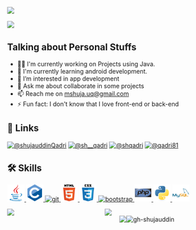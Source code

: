 <p width=100%><img src="https://capsule-render.vercel.app/api?type=waving&color=gradient&customColorList=0,2,2,5,30&&height=300&section=header&text=Hey,%20I'm%20Shujauddin%20Qadri!%20👋&animation=fadeIn&fontSize=50&desc=Learning%20Android%20Development&fontAlignY=40" /></p>
<img src="https://visitor-badge-reloaded.herokuapp.com/badge?&page_id=gh-shujauddin&text=Visits&style=for-the-badge&logo=github" />



## Talking about Personal Stuffs


- 👩‍💻 I'm currently working on Projects using Java.
- 🧠 I'm currently learning android development.
- 👀 I’m interested in app development
- 💬 Ask me about collaborate in some projects
- 📫 Reach me on mshuja.uq@gmail.com
- ⚡️ Fun fact: I don't know that I love front-end or back-end 


## 🔗 Links


<p align="left">
<a href="https://codepen.io/shujauddinQadri" target="blank">
<img align="center" src="https://raw.githubusercontent.com/rahuldkjain/github-profile-readme-generator/master/src/images/icons/Social/codepen.svg" alt="@shujauddinQadri" height="30" width="40" /></a>
<a href="https://www.twitter.com/sh__qadri/" target="blank">
<img align="center" src="https://raw.githubusercontent.com/rahuldkjain/github-profile-readme-generator/master/src/images/icons/Social/twitter.svg" alt="@sh__qadri" height="30" width="40" /></a>
<a href="https://www.linkedin.com/in/shqadri/" target="blank">
<img align="center" src="https://raw.githubusercontent.com/rahuldkjain/github-profile-readme-generator/master/src/images/icons/Social/linked-in-alt.svg" alt="@shqadri" height="30" width="40" /></a>
<a href="https://leetcode.com/qadri81/" target="blank">
<img align="center" src="https://leetcode.com/_next/static/images/logo-dark-c96c407d175e36c81e236fcfdd682a0b.png" alt="@qadri81" height="30" width="40" /></a>
</p>

## 🛠 Skills


<a href="https://www.java.com" target="_blank" rel="noreferrer"> <img src="https://raw.githubusercontent.com/devicons/devicon/master/icons/java/java-original.svg" alt="java" width="40" height="40"/> </a>
<a href="https://www.cprogramming.com/" target="_blank" rel="noreferrer"> 
<img src="https://raw.githubusercontent.com/devicons/devicon/master/icons/c/c-original.svg" alt="c" width="40" height="40"/> </a> 
<a href="https://git-scm.com/" target="_blank" rel="noreferrer">
<img src="https://www.vectorlogo.zone/logos/git-scm/git-scm-icon.svg" alt="git" width="40" height="40"/> </a> 
<a href="https://www.w3.org/html/" target="_blank" rel="noreferrer"> 
<img src="https://raw.githubusercontent.com/devicons/devicon/master/icons/html5/html5-original-wordmark.svg" alt="html5" width="40" height="40"/> </a> 
<a href="https://www.w3schools.com/css/" target="_blank" rel="noreferrer"> 
<img src="https://raw.githubusercontent.com/devicons/devicon/master/icons/css3/css3-original-wordmark.svg" alt="css3" width="40" height="40"/> </a> 
<a href="https://www.getbootstrap.com/" target="_blank" rel="noreferrer"> 
<img src="https://getbootstrap.com/docs/5.2/assets/brand/bootstrap-logo-shadow.png" alt="bootstrap" width="40" height="40"/> </a>
<a href="https://www.php.net" target="_blank" rel="noreferrer">
<img src="https://raw.githubusercontent.com/devicons/devicon/master/icons/php/php-original.svg" alt="php" width="40" height="40"/> </a> 
<a href="https://www.python.org" target="_blank" rel="noreferrer">
<img src="https://raw.githubusercontent.com/devicons/devicon/master/icons/python/python-original.svg" alt="python" width="40" height="40"/> </a> 
<a href="https://www.mysql.com/" target="_blank" rel="noreferrer"> 
<img src="https://raw.githubusercontent.com/devicons/devicon/master/icons/mysql/mysql-original-wordmark.svg" alt="mysql" width="40" height="40"/> </a>




<!-- <p><img align="left" height="180em" src="https://github-readme-stats.vercel.app/api?username=gh-shujauddin&show_icons=true&hide_border=true&&count_private=true&include_all_commits=true" /></p>
<p><img align="right" height="180em" src="https://github-readme-streak-stats.herokuapp.com/?user=gh-shujauddin&" alt="ShujauddinQadri" /></p>
 -->


<p><img width="45%" align=left src="https://github-readme-stats.vercel.app/api/top-langs/?username=gh-shujauddin&langs_count=8&theme=react"></p>

<p><img width="45%" align=left src="https://github-readme-stats.vercel.app/api?username=gh-shujauddin&show_icons=true&theme=react" /></p>

<p><img width="45%" align=right src="https://github-readme-streak-stats.herokuapp.com/?user=gh-shujauddin&theme=react" alt="gh-shujauddin" /></p> 

<p><img align=right src="https://activity-graph.herokuapp.com/graph?username=gh-shujauddin&theme=react-dark&count_private=true"></p>
